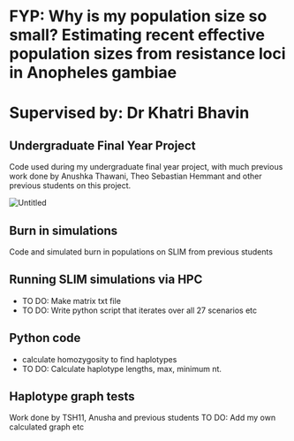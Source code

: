 # FYP: Why is my population size so small? Estimating recent effective population sizes from resistance loci in Anopheles gambiae
# Supervised by: Dr Khatri Bhavin
## Undergraduate Final Year Project
Code used during my undergraduate final year project, with much previous work done by Anushka Thawani, Theo Sebastian Hemmant and other previous students on this project.

![Untitled](https://prod-files-secure.s3.us-west-2.amazonaws.com/ff3f4113-f50d-4b9a-96bb-4a251441bcb4/d5456eda-ea49-4f82-a78d-d03f249a4bb8/Untitled.png)

## Burn in simulations
Code and simulated burn in populations on SLIM from previous students

## Running SLIM simulations via HPC 
- TO DO: Make matrix txt file
- TO DO: Write python script that iterates over all 27 scenarios etc


## Python code
- calculate homozygosity to find haplotypes
- TO DO: 
Calculate haplotype lengths, max, minimum nt.


## Haplotype graph tests
Work done by TSH11, Anusha and previous students
TO DO: Add my own calculated graph etc